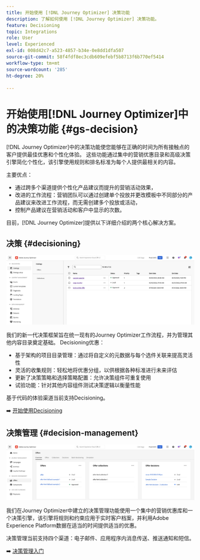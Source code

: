 ```yaml
---
title: 开始使用 [!DNL Journey Optimizer] 决策功能
description: 了解如何使用 [!DNL Journey Optimizer] 决策功能。
feature: Decisioning
topic: Integrations
role: User
level: Experienced
exl-id: 008d42c7-a523-4857-b34e-0e8dd1dfa507
source-git-commit: 58f4fdf8ec3cdb609efebf5b8713f6b770ef5414
workflow-type: tm+mt
source-wordcount: '285'
ht-degree: 20%

---
```


# 开始使用[!DNL Journey Optimizer]中的决策功能 {#gs-decision}

[!DNL Journey Optimizer]中的决策功能使您能够在正确的时间为所有接触点的客户提供最佳优惠和个性化体验。 这些功能通过集中的营销优惠目录和高级决策引擎简化个性化，该引擎使用规则和排名标准为每个人提供最相关的内容。

主要优点：

* 通过跨多个渠道提供个性化产品建议而提升的营销活动效果，
* 改进的工作流程：营销团队可以通过创建单个投放并更改模板中不同部分的产品建议来改进工作流程，而无需创建多个投放或活动，
* 控制产品建议在营销活动和客户中显示的次数。

目前，[!DNL Journey Optimizer]提供以下详细介绍的两个核心解决方案。

## 决策 {#decisioning}

![](assets/gs-decisioning.png)

我们的新一代决策框架旨在统一现有的Journey Optimizer工作流程，并为管理其他内容目录奠定基础。 Decisioning优惠：

* 基于架构的项目目录管理：通过将自定义的元数据与每个选件关联来提高灵活性
* 灵活的收集规则：轻松地将优惠分组，以供根据各种标准进行未来评估
* 更新了决策策略和选择策略配置：允许决策组件可重复使用
* 试验功能：针对其他内容组件测试决策逻辑以衡量性能

基于代码的体验渠道当前支持Decisioning。

➡️ [开始使用Decisioning](../experience-decisioning/gs-experience-decisioning.md)

## 决策管理 {#decision-management}

![](assets/gs-decision-management.png)

我们在Journey Optimizer中建立的决策管理功能使用一个集中的营销优惠库和一个决策引擎，该引擎将规则和约束应用于实时客户档案，并利用Adobe Experience Platform数据在适当的时间提供适当的优惠。

决策管理当前支持四个渠道：电子邮件、应用程序内消息传送、推送通知和短信。

➡️ [决策管理入门](../offers/get-started/starting-offer-decisioning.md)
